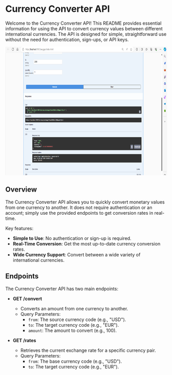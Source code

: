 # Currency Converter API

Welcome to the Currency Converter API! This README provides essential information for using the API to convert currency values between different international currencies. The API is designed for simple, straightforward use without the need for authentication, sign-ups, or API keys.

<img src ="Images/sc.png" width=auto height=400/>


## Overview
The Currency Converter API allows you to quickly convert monetary values from one currency to another. It does not require authentication or an account; simply use the provided endpoints to get conversion rates in real-time.

Key features:
- **Simple to Use**: No authentication or sign-up is required.
- **Real-Time Conversion**: Get the most up-to-date currency conversion rates.
- **Wide Currency Support**: Convert between a wide variety of international currencies.

## Endpoints
The Currency Converter API has two main endpoints:

- **GET /convert**
  - Converts an amount from one currency to another.
  - Query Parameters:
    - `from`: The source currency code (e.g., "USD").
    - `to`: The target currency code (e.g., "EUR").
    - `amount`: The amount to convert (e.g., 100).

- **GET /rates**
  - Retrieves the current exchange rate for a specific currency pair.
  - Query Parameters:
    - `from`: The base currency code (e.g., "USD").
    - `to`: The target currency code (e.g., "EUR").

